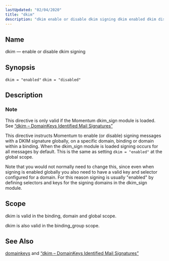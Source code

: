 ```yaml
---
lastUpdated: "02/04/2020"
title: "dkim"
description: "dkim enable or disable dkim signing dkim enabled dkim disabled This directive is only valid if the Momentum dkim sign module is loaded See Section 14 27 dkim Domain Keys Identified Mail Signatures This directive instructs Momentum to enable or disable signing messages with a DKIM signature globally on a..."
---
```


<a name="conf.ref.dkim"></a> 
## Name

dkim — enable or disable dkim signing

## Synopsis

`dkim = "enabled"`
`dkim = "disabled"`

<a name="idp8942800"></a> 
## Description

### Note

This directive is only valid if the Momentum dkim_sign module is loaded. See [“dkim – DomainKeys Identified Mail Signatures”](/momentum/3/3-reference/modules-dkim)

This directive instructs Momentum to enable (or disable) signing messages with a DKIM signature globally, on a specific domain, binding or domain within a binding. When the dkim_sign module is loaded signing occurs for all messages by default. This is the same as setting `dkim = "enabled"` at the global scope.

Note that you would not normally need to change this, since even when signing is enabled globally you also need to have a valid key and selector configured for a domain. For this reason signing is usually "enabled" by defining selectors and keys for the signing domains in the dkim_sign module.

<a name="idp8947632"></a> 
## Scope

dkim is valid in the binding, domain and global scope.

dkim is also valid in the binding_group scope.

<a name="idp8950080"></a> 
## See Also

[domainkeys](/momentum/3/3-reference/3-reference-conf-ref-domainkeys) and [“dkim – DomainKeys Identified Mail Signatures”](/momentum/3/3-reference/modules-dkim)